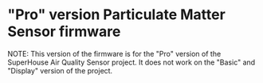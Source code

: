 "Pro" version Particulate Matter Sensor firmware
=================================================

NOTE: This version of the firmware is for the "Pro" version of the
SuperHouse Air Quality Sensor project. It does not work on the "Basic"
and "Display" version of the project.

